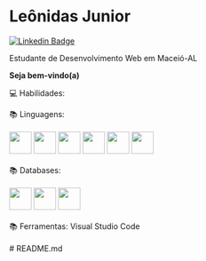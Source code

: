 
# Leônidas Junior
[![Linkedin Badge](https://img.shields.io/badge/-LinkedIn-blue?style=flat-square&logo=Linkedin&logoColor=white&link=https://www.linkedin.com/in/Lucas%20Vicentini-48402b141/)](https://www.linkedin.com/in/le%C3%B4nidas-junior/)

Estudante de Desenvolvimento Web em Maceió-AL

**Seja bem-vindo(a)**


💻 Habilidades: </br>

📚 Linguagens:</br>
</br>
<img src="https://cdn.jsdelivr.net/gh/devicons/devicon/icons/javascript/javascript-original.svg" height='40' weight='40'/> <img src="https://cdn.jsdelivr.net/gh/devicons/devicon/icons/typescript/typescript-original.svg" height='40' weight='40'/> <img src="https://cdn.jsdelivr.net/gh/devicons/devicon/icons/html5/html5-original-wordmark.svg" height='40' weight='40'/> <img src="https://cdn.jsdelivr.net/gh/devicons/devicon/icons/css3/css3-original-wordmark.svg" height='40' weight='40'/> <img src="https://cdn.jsdelivr.net/gh/devicons/devicon/icons/unix/unix-original.svg" height='40' weight='40'/> <img src="https://cdn.jsdelivr.net/gh/devicons/devicon/icons/bash/bash-original.svg" height='40' weight='40' /></br>
 </br>
📚 Databases:</br>
</br>
<img src="https://cdn.jsdelivr.net/gh/devicons/devicon/icons/mysql/mysql-original-wordmark.svg" height='40' weight='40' /> <img src="https://cdn.jsdelivr.net/gh/devicons/devicon/icons/mongodb/mongodb-original-wordmark.svg" height='40' weight='40' /> <img src="https://cdn.jsdelivr.net/gh/devicons/devicon/icons/microsoftsqlserver/microsoftsqlserver-plain-wordmark.svg" height='40' weight='40' />
</br>
</br>
📚 Ferramentas: Visual Studio Code</br></br># README.md
